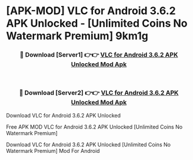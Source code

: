 # [APK-MOD] VLC for Android 3.6.2 APK Unlocked - [Unlimited Coins No Watermark Premium] 9km1g



<div align="center">
<h3>🔴 Download [Server1] 👉👉 <a href="https://momento.my/?title=VLC_for_Android_3.6.2_APK_Unlocked">VLC for Android 3.6.2 APK Unlocked Mod Apk</a></h3><br>

<h3>🔴 Download [Server2] 👉👉 <a href="https://momento.my/?title=VLC_for_Android_3.6.2_APK_Unlocked">VLC for Android 3.6.2 APK Unlocked Mod Apk</a></h3>
</div>



Download VLC for Android 3.6.2 APK Unlocked 

Free APK MOD VLC for Android 3.6.2 APK Unlocked [Unlimited Coins No Watermark Premium]

Download VLC for Android 3.6.2 APK Unlocked [Unlimited Coins No Watermark Premium] Mod For Android
